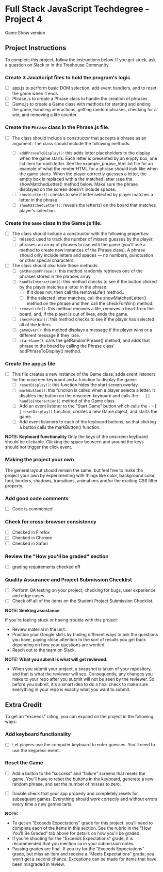 # Full Stack JavaScript Techdegree - Project 4
Game Show version

## Project Instructions

To complete this project, follow the instructions below. If you get stuck, ask a question on Slack or in the Treehouse Community.

### Create 3 JavaScript files to hold the program's logic

- [ ] app.js to perform basic DOM selection, add event handlers, and to reset the game when it ends
- [ ] Phrase.js to create a Phrase class to handle the creation of phrases
- [ ] Game.js to create a Game class with methods for starting and ending the game, handling interactions, getting random phrases, checking for a win, and removing a life counter.

### Create the `Phrase` class in the Phrase.js file.

- [ ] The class should include a constructor that accepts a phrase as an argument. The class should include the following methods:

  - [ ] `addPhraseToDisplay()`: this adds letter placeholders to the display when the game starts. Each letter is presented by an empty box, one list item for each letter. See the example_phrase_html.txt file for an example of what the render HTML for a phrase should look like when the game starts. When the player correctly guesses a letter, the empty box is replaced with a the matched letter (see the showMatchedLetter() method below. Make sure the phrase displayed on the screen doesn't include spaces.
  - [ ] `checkLetter()`: checks to see if letter selected by player matches a letter in the phrase.
  - [ ] `showMatchedLetter()`: reveals the letter(s) on the board that matches player's selection.

### Create the `Game` class in the Game.js file.

- [ ] The class should include a constructor with the following properties:
  - [ ] missed: used to track the number of missed guesses by the player.
  - [ ] phrases: an array of phrases to use with the game (you'll use a method to create new instances of the Phrase class). A phrase should only include letters and spaces — no numbers, punctuation or other special characters.

- [ ] The class should also have these methods:
  - [ ] `getRandomPhrase()`: this method randomly retrieves one of the phrases stored in the phrases array.
  - [ ] `handleInteraction()`: this method checks to see if the button clicked by the player matches a letter in the phrase.
    - [ ] If it does not, then call the removeLife() method..
    - [ ] If the selected letter matches, call the showMatchedLetter() method on the phrase and then call the checkForWin() method.

  - [ ] `removeLife()`: this method removes a life, removes a heart from the board, and, if the player is out of lives, ends the game.
  - [ ] `checkForWin()`: this method checks to see if the player has selected all of the letters.
  - [ ] `gameOver()`: this method displays a message if the player wins or a different message if they lose.
  - [ ] `startGame()`: calls the getRandomPhrase() method, and adds that phrase to the board by calling the Phrase class' addPhraseToDisplay() method.

### Create the app.js file

- [ ] This file creates a new instance of the Game class, adds event listeners for the onscreen keyboard and a function to display the game:
  - [ ] `resetDisplay()`: this function hides the start screen overlay.
  - [ ] `markButton()`: this function is called when a player selects a letter. It disables the button on the onscreen keyboard and calls the - - [ ] `handleInteraction()` method of the Game class.
  - [ ] Add an event listener to the "Start Game" button which calls the - - [ ] `resetDisplay()` function, creates a new Game object, and starts the game.
  - [ ] Add event listeners to each of the keyboard buttons, so that clicking a button calls the markButton() function.

**NOTE: Keyboard functionality**
Only the keys of the onscreen keyboard should be clickable. Clicking the space between and around the keys should not trigger the click event.

### Making the project your own

The general layout should remain the same, but feel free to make the project your own by experimenting with things like color, background color, font, borders, shadows, transitions, animations and/or the exciting CSS filter property.

### Add good code comments

- [ ] Code is commented

### Check for cross-browser consistency

- [ ] Checked in Firefox
- [ ] Checked in Chrome
- [ ] Checked in Safari

### Review the "How you'll be graded" section

- [ ] grading requirements checked off

### Quality Assurance and Project Submission Checklist

- [ ] Perform QA testing on your project, checking for bugs, user experience and edge cases.
- [ ] Check off all of the items on the Student Project Submission Checklist.

**NOTE: Seeking assistance**

If you're feeling stuck or having trouble with this project:

- Review material in the unit.
- Practice your Google skills by finding different ways to ask the questions you have, paying close attention to the sort of results you get back depending on how your questions are worded.
- Reach out to the team on Slack.

**NOTE: What you submit is what will get reviewed.**

- When you submit your project, a snapshot is taken of your repository, and that is what the reviewer will see. Consequently, any changes you make to your repo after you submit will not be seen by the reviewer. So before you submit, it's a smart idea to do a final check to make sure everything in your repo is exactly what you want to submit.

## Extra Credit

To get an "exceeds" rating, you can expand on the project in the following ways:

### Add keyboard functionality

- [ ] Let players use the computer keyboard to enter guesses. You'll need to use the keypress event.

### Reset the Game

- [ ] Add a button to the “success” and “failure” screens that resets the game. You’ll have to reset the buttons in the keyboard, generate a new random phrase, and set the number of misses to zero.

- [ ] Double check that your app properly and completely resets for subsequent games. Everything should work correctly and without errors every time a new games tarts.

**NOTE:**

- To get an "Exceeds Expectations" grade for this project, you'll need to complete each of the items in this section. See the rubric in the "How You'll Be Graded" tab above for details on how you'll be graded.
- If you’re shooting for the "Exceeds Expectations" grade, it is recommended that you mention so in your submission notes.
- Passing grades are final. If you try for the "Exceeds Expectations" grade, but miss an item and receive a “Meets Expectations” grade, you won’t get a second chance. Exceptions can be made for items that have been misgraded in review.
